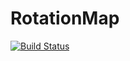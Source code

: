 # RotationMap

[![Build Status](https://github.com/bicycle1885/RotationMap.jl/actions/workflows/CI.yml/badge.svg?branch=main)](https://github.com/bicycle1885/RotationMap.jl/actions/workflows/CI.yml?query=branch%3Amain)
